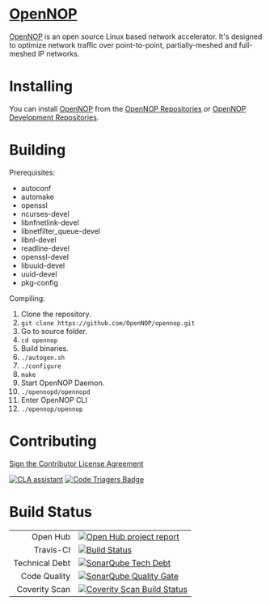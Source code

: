 [OpenNOP][]
===========
[OpenNOP][] is an open source Linux based network accelerator. It's designed to optimize network traffic over point-to-point, partially-meshed and full-meshed IP networks.

Installing
==================
You can install [OpenNOP][] from the [OpenNOP Repositories][] or [OpenNOP Development Repositories][].

Building
================
Prerequisites:

* autoconf
* automake
* openssl
* ncurses-devel
* libnfnetlink-devel
* libnetfilter_queue-devel
* libnl-devel
* readline-devel
* openssl-devel
* libuuid-devel
* uuid-devel
* pkg-config

Compiling:

1. Clone the repository.
 1. `git clone https://github.com/OpenNOP/opennop.git`
2. Go to source folder.
 1. `cd opennop`
3. Build binaries.
 1. `./autogen.sh`
 2. `./configure`
 3. `make`
4. Start OpenNOP Daemon.
 1. `./opennopd/opennopd`
5. Enter OpenNOP CLI
 1. `./opennop/opennop`


Contributing
=======================
[Sign the Contributor License Agreement][]

[![CLA assistant](https://cla-assistant.io/readme/badge/OpenNOP/opennop)](https://cla-assistant.io/OpenNOP/opennop)
[![Code Triagers Badge](https://www.codetriage.com/opennop/opennop/badges/users.svg)](https://www.codetriage.com/opennop/opennop)

Build Status
=======================
|       |       |
| ----: | :---- |
| Open Hub | [![Open Hub project report](https://www.openhub.net/p/opennop/widgets/project_thin_badge.gif)](https://www.openhub.net/p/libxtl) |
| Travis-CI | [![Build Status](https://travis-ci.org/OpenNOP/opennop.svg)](https://travis-ci.org/OpenNOP/opennop) |
| Technical Debt | [![SonarQube Tech Debt](https://img.shields.io/sonar/https/sonarqube.com/opennop/tech_debt.svg)](https://sonarqube.com/overview?id=xtl) |
| Code Quality | [![SonarQube Quality Gate](https://sonarqube.com/api/badges/gate?key=opennop&blinking=true)](https://sonarqube.com/overview?id=opennop) |
| Coverity Scan | <a href="https://scan.coverity.com/projects/opennop"><img alt="Coverity Scan Build Status" src="https://scan.coverity.com/projects/809/badge.svg"/></a> |

[OpenNOP]:                                   http://www.opennop.org/
[Sign the Contributor License Agreement]:    https://cla-assistant.io/OpenNOP/opennop
[OpenNOP Repositories]:                      https://build.opensuse.org/project/repositories/network:opennop
[OpenNOP Development Repositories]:          https://build.opensuse.org/project/repositories/network:opennop:devel
